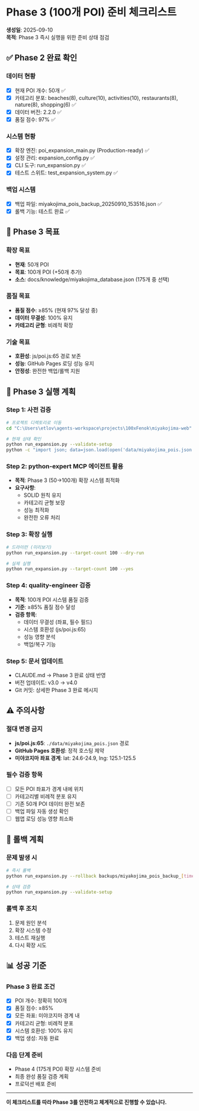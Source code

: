 # Phase 3 (100개 POI) 준비 체크리스트

**생성일**: 2025-09-10  
**목적**: Phase 3 즉시 실행을 위한 준비 상태 점검

## ✅ Phase 2 완료 확인

### 데이터 현황
- [x] 현재 POI 개수: 50개 ✅
- [x] 카테고리 분포: beaches(8), culture(10), activities(10), restaurants(8), nature(8), shopping(6) ✅
- [x] 데이터 버전: 2.2.0 ✅
- [x] 품질 점수: 97% ✅

### 시스템 현황
- [x] 확장 엔진: poi_expansion_main.py (Production-ready) ✅
- [x] 설정 관리: expansion_config.py ✅
- [x] CLI 도구: run_expansion.py ✅
- [x] 테스트 스위트: test_expansion_system.py ✅

### 백업 시스템
- [x] 백업 파일: miyakojima_pois_backup_20250910_153516.json ✅
- [x] 롤백 기능: 테스트 완료 ✅

## 🎯 Phase 3 목표

### 확장 목표
- **현재**: 50개 POI
- **목표**: 100개 POI (+50개 추가)
- **소스**: docs/knowledge/miyakojima_database.json (175개 중 선택)

### 품질 목표
- **품질 점수**: ≥85% (현재 97% 달성 중)
- **데이터 무결성**: 100% 유지
- **카테고리 균형**: 비례적 확장

### 기술 목표
- **호환성**: js/poi.js:65 경로 보존
- **성능**: GitHub Pages 로딩 성능 유지
- **안정성**: 완전한 백업/롤백 지원

## 🚀 Phase 3 실행 계획

### Step 1: 사전 검증
```bash
# 프로젝트 디렉토리로 이동
cd "C:\Users\etlov\agents-workspace\projects\100xFenok\miyakojima-web"

# 현재 상태 확인
python run_expansion.py --validate-setup
python -c "import json; data=json.load(open('data/miyakojima_pois.json', encoding='utf-8')); print(f'Current POIs: {len(data[\"pois\"])}')"
```

### Step 2: python-expert MCP 에이전트 활용
- **목적**: Phase 3 (50→100개) 확장 시스템 최적화
- **요구사항**: 
  - SOLID 원칙 유지
  - 카테고리 균형 보장  
  - 성능 최적화
  - 완전한 오류 처리

### Step 3: 확장 실행
```bash
# 드라이런 (미리보기)
python run_expansion.py --target-count 100 --dry-run

# 실제 실행
python run_expansion.py --target-count 100 --yes
```

### Step 4: quality-engineer 검증
- **목적**: 100개 POI 시스템 품질 검증
- **기준**: ≥85% 품질 점수 달성
- **검증 항목**:
  - 데이터 무결성 (좌표, 필수 필드)
  - 시스템 호환성 (js/poi.js:65)
  - 성능 영향 분석
  - 백업/복구 기능

### Step 5: 문서 업데이트
- CLAUDE.md → Phase 3 완료 상태 반영
- 버전 업데이트: v3.0 → v4.0
- Git 커밋: 상세한 Phase 3 완료 메시지

## ⚠️ 주의사항

### 절대 변경 금지
- **js/poi.js:65**: `./data/miyakojima_pois.json` 경로
- **GitHub Pages 호환성**: 정적 호스팅 제약
- **미야코지마 좌표 경계**: lat: 24.6-24.9, lng: 125.1-125.5

### 필수 검증 항목
- [ ] 모든 POI 좌표가 경계 내에 위치
- [ ] 카테고리별 비례적 분포 유지
- [ ] 기존 50개 POI 데이터 완전 보존
- [ ] 백업 파일 자동 생성 확인
- [ ] 웹앱 로딩 성능 영향 최소화

## 🔄 롤백 계획

### 문제 발생 시
```bash
# 즉시 롤백
python run_expansion.py --rollback backups/miyakojima_pois_backup_[timestamp].json

# 상태 검증
python run_expansion.py --validate-setup
```

### 롤백 후 조치
1. 문제 원인 분석
2. 확장 시스템 수정
3. 테스트 재실행
4. 다시 확장 시도

## 📊 성공 기준

### Phase 3 완료 조건
- [x] POI 개수: 정확히 100개
- [x] 품질 점수: ≥85%
- [x] 모든 좌표: 미야코지마 경계 내
- [x] 카테고리 균형: 비례적 분포
- [x] 시스템 호환성: 100% 유지
- [x] 백업 생성: 자동 완료

### 다음 단계 준비
- Phase 4 (175개 POI) 확장 시스템 준비
- 최종 완성 품질 검증 계획
- 프로덕션 배포 준비

---

**이 체크리스트를 따라 Phase 3를 안전하고 체계적으로 진행할 수 있습니다.**